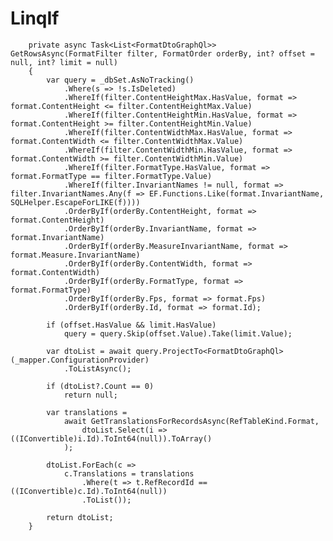 # LinqIf

        private async Task<List<FormatDtoGraphQl>> GetRowsAsync(FormatFilter filter, FormatOrder orderBy, int? offset = null, int? limit = null)
        {
            var query = _dbSet.AsNoTracking()
                .Where(s => !s.IsDeleted)
                .WhereIf(filter.ContentHeightMax.HasValue, format => format.ContentHeight <= filter.ContentHeightMax.Value)
                .WhereIf(filter.ContentHeightMin.HasValue, format => format.ContentHeight >= filter.ContentHeightMin.Value)
                .WhereIf(filter.ContentWidthMax.HasValue, format => format.ContentWidth <= filter.ContentWidthMax.Value)
                .WhereIf(filter.ContentWidthMin.HasValue, format => format.ContentWidth >= filter.ContentWidthMin.Value)
                .WhereIf(filter.FormatType.HasValue, format => format.FormatType == filter.FormatType.Value)
                .WhereIf(filter.InvariantNames != null, format => filter.InvariantNames.Any(f => EF.Functions.Like(format.InvariantName, SQLHelper.EscapeForLIKE(f))))
                .OrderByIf(orderBy.ContentHeight, format => format.ContentHeight)
                .OrderByIf(orderBy.InvariantName, format => format.InvariantName)
                .OrderByIf(orderBy.MeasureInvariantName, format => format.Measure.InvariantName)
                .OrderByIf(orderBy.ContentWidth, format => format.ContentWidth)
                .OrderByIf(orderBy.FormatType, format => format.FormatType)
                .OrderByIf(orderBy.Fps, format => format.Fps)
                .OrderByIf(orderBy.Id, format => format.Id);

            if (offset.HasValue && limit.HasValue)
                query = query.Skip(offset.Value).Take(limit.Value);
            
            var dtoList = await query.ProjectTo<FormatDtoGraphQl>(_mapper.ConfigurationProvider)
                .ToListAsync();

            if (dtoList?.Count == 0)
                return null;

            var translations =
                await GetTranslationsForRecordsAsync(RefTableKind.Format,
                    dtoList.Select(i => ((IConvertible)i.Id).ToInt64(null)).ToArray()
                );

            dtoList.ForEach(c =>
                c.Translations = translations
                    .Where(t => t.RefRecordId == ((IConvertible)c.Id).ToInt64(null))
                    .ToList());

            return dtoList;
        }

